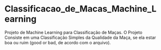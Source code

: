 # Classificacao_de_Macas_Machine_Learning
Projeto de Machine Learning para Classificação de Maças. O Projeto Consiste em uma Classificação Simples da Qualidade da Maça, se ela estar boa ou ruim (good or bad, de acordo com o arquivo).
